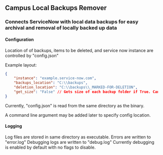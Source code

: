 ## Campus Local Backups Remover
### Connects ServiceNow with local data backups for easy archival and removal of locally backed up data

#### Configuration
Location of of backups, items to be deleted, and service now instance are controlled by "config.json"

Example layout:
```json
{
    "instance": "example.service-now.com",
    "backups_location": "C:\\backups",
    "deletion_location": "C:\\backups\\_MARKED-FOR-DELETION",
    "get_size": "False" // Gets size of each backup folder if True. Can GREATLY impact loading time if set to true
}
```

Currently, "config.json" is read from the same directory as the binary.

A command line argument may be added later to specify config location.

#### Logging
Log files are stored in same directory as executable.
Errors are written to "error.log"
Debugging logs are written to "debug.log"
Currently debugging is enabled by default with no flags to disable.